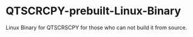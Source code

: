 # QTSCRCPY-prebuilt-Linux-Binary
Linux Binary for QTSCRSCPY for those who can not build it from source.
